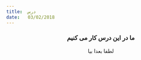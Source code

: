 ```yaml
---
title:  درس
date:   03/02/2018
---
```


### <center>ما در این درس کار می کنیم</center>
<center>لطفا بعدا بیا</center>